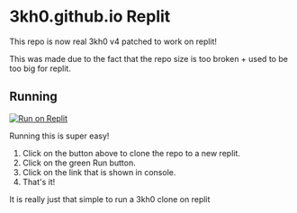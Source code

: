 # 3kh0.github.io Replit

This repo is now real 3kh0 v4 patched to work on replit!

This was made due to the fact that the repo size is too broken + used to be too big for replit.

## Running

[![Run on Replit](https://binbashbanana.github.io/deploy-buttons/buttons/remade/replit.svg)](https://replit.com/github/3kh0/3kh0.github.io-replit)

Running this is super easy!

1. Click on the button above to clone the repo to a new replit.
2. Click on the green Run button.
3. Click on the link that is shown in console.
4. That's it!

It is really just that simple to run a 3kh0 clone on replit
